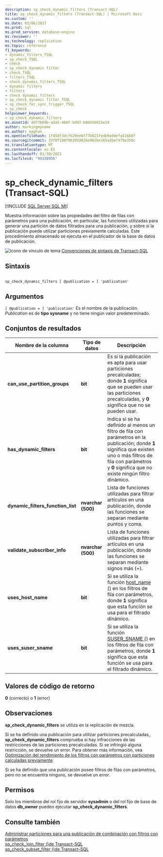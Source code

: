 ```yaml
---
description: sp_check_dynamic_filters (Transact-SQL)
title: sp_check_dynamic_filters (Transact-SQL) | Microsoft Docs
ms.custom: ''
ms.date: 03/06/2017
ms.prod: sql
ms.prod_service: database-engine
ms.reviewer: ''
ms.technology: replication
ms.topic: reference
f1_keywords:
- dynamic_filters_TSQL
- sp_check_TSQL
- check
- sp_check_dynamic filter
- check_TSQL
- filters_TSQL
- check_dynamic_filters_TSQL
- dynamic filters
- filters
- check dynamic filters
- sp_check_dynamic filter_TSQL
- sp_check_for_sync_trigger_TSQL
- sp_check
helpviewer_keywords:
- sp_check_dynamic_filters
ms.assetid: dd7760db-a3a5-460f-bd97-b8d436015e19
author: markingmyname
ms.author: maghan
ms.openlocfilehash: 1f458f3dcf629ee6f77b8237edb0a9defa516b8f
ms.sourcegitcommit: 33f0f190f962059826e002be165a2bef4f9e350c
ms.translationtype: MT
ms.contentlocale: es-ES
ms.lasthandoff: 01/30/2021
ms.locfileid: "99158956"
---
```

# <a name="sp_check_dynamic_filters-transact-sql"></a>sp_check_dynamic_filters (Transact-SQL)
[!INCLUDE [SQL Server SQL MI](../../includes/applies-to-version/sql-asdbmi.md)]

  Muestra información sobre las propiedades del filtro de filas con parámetros para una publicación, en particular, las funciones utilizadas para generar una partición de datos filtrados para una publicación, y sobre si la publicación puede utilizar particiones previamente calculadas. Este procedimiento almacenado se ejecuta en el publicador de la base de datos de publicación.  
  
 ![Icono de vínculo de tema](../../database-engine/configure-windows/media/topic-link.gif "Icono de vínculo de tema") [Convenciones de sintaxis de Transact-SQL](../../t-sql/language-elements/transact-sql-syntax-conventions-transact-sql.md)  
  
## <a name="syntax"></a>Sintaxis  
  
```  
  
sp_check_dynamic_filters [ @publication = ] 'publication'  
```  
  
## <a name="arguments"></a>Argumentos  
`[ @publication = ] 'publication'` Es el nombre de la publicación. *Publication* es de **tipo sysname** y no tiene ningún valor predeterminado.  
  
## <a name="result-sets"></a>Conjuntos de resultados  
  
|Nombre de la columna|Tipo de datos|Descripción|  
|-----------------|---------------|-----------------|  
|**can_use_partition_groups**|**bit**|Es si la publicación es apta para usar particiones precalculadas; donde **1** significa que se pueden usar las particiones precalculadas, y **0** significa que no se pueden usar.|  
|**has_dynamic_filters**|**bit**|Indica si se ha definido al menos un filtro de fila con parámetros en la publicación; donde **1** significa que existen uno o más filtros de fila con parámetros y **0** significa que no existe ningún filtro dinámico.|  
|**dynamic_filters_function_list**|**nvarchar (500)**|Lista de funciones utilizadas para filtrar artículos en una publicación, donde las funciones se separan mediante puntos y coma.|  
|**validate_subscriber_info**|**nvarchar (500)**|Lista de funciones utilizadas para filtrar artículos en una publicación, donde las funciones se separan mediante signos más (+).|  
|**uses_host_name**|**bit**|Si se utiliza la función [host_name ()](../../t-sql/functions/host-name-transact-sql.md) en los filtros de fila con parámetros, donde **1** significa que esta función se usa para el filtrado dinámico.|  
|**uses_suser_sname**|**bit**|Si se utiliza la función [SUSER_SNAME ()](../../t-sql/functions/suser-sname-transact-sql.md) en los filtros de fila con parámetros, donde **1** significa que esta función se usa para el filtrado dinámico.|  
  
## <a name="return-code-values"></a>Valores de código de retorno  
 **0** (correcto) o **1** (error)  
  
## <a name="remarks"></a>Observaciones  
 **sp_check_dynamic_filters** se utiliza en la replicación de mezcla.  
  
 Si se ha definido una publicación para utilizar particiones precalculadas, **sp_check_dynamic_filters** comprueba si hay infracciones de las restricciones de las particiones precalculadas. Si se infringió alguna restricción, se devuelve un error. Para obtener más información, vea [Optimización del rendimiento de los filtros con parámetros con particiones calculadas previamente](../../relational-databases/replication/merge/parameterized-filters-optimize-for-precomputed-partitions.md).  
  
 Si se ha definido que una publicación posee filtros de filas con parámetros, pero no se encuentra ninguno, se devuelve un error.  
  
## <a name="permissions"></a>Permisos  
 Solo los miembros del rol fijo de servidor **sysadmin** o del rol fijo de base de datos **db_owner** pueden ejecutar **sp_check_dynamic_filters**.  
  
## <a name="see-also"></a>Consulte también  
 [Administrar particiones para una publicación de combinación con filtros con parámetros](../../relational-databases/replication/publish/manage-partitions-for-a-merge-publication-with-parameterized-filters.md)   
 [sp_check_join_filter &#40;&#41;de Transact-SQL ](../../relational-databases/system-stored-procedures/sp-check-join-filter-transact-sql.md)   
 [sp_check_subset_filter &#40;&#41;de Transact-SQL ](../../relational-databases/system-stored-procedures/sp-check-subset-filter-transact-sql.md)  
  
  
